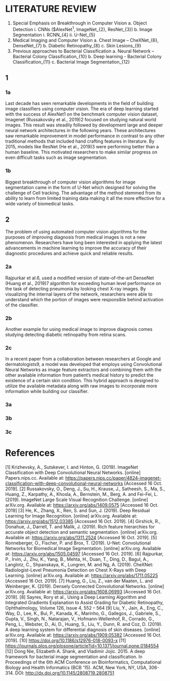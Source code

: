 # LITERATURE REVIEW

1.	Special Emphasis on Breakthrough in Computer Vision
  a.	Object Detection
    i.	CNNs ($AlexNet<sup>1</sup>, ImageNet_{2}, ResNet_{3})
  b.	Image Segmentation
    i.	RCNN_{4}
    ii.	U-Net_{5}
2.	Medical Imaging and Computer Vision
  a.	Chest Image – CheXNet_{6}, DenseNet_{7}
  b.	Diabetic Retinopathy_{8}
  c.	Skin Lesions_{9}
3.	Previous approaches to Bacterial Classification
  a.	Neural Network – Bacterial Colony Classification_{10}
  b.	Deep learning - Bacterial Colony Classification_{11}
  c.	Bacterial Image Segmentation_{12}

## 1
### 1a
Last decade has seen remarkable developments in the field of building image classifiers using computer vision.  The era of deep learning started with the success of AlexNet1 on the benchmark computer vision dataset, Imagenet (Russakovsky et al., 2019)2 focused on studying natural world images. This result was steadily followed by development large and deeper neural network architectures in the following years. These architectures saw remarkable improvement in model performance in contrast to any other traditional methods that included hand crafting features in literature. By 2015, models like ResNet (He et al., 2019)3 were performing better than a human baseline. This motivated researchers to make similar progress on even difficult tasks such as image segmentation.

### 1b
Biggest breakthrough of computer vision algorithms for image segmentation came in the form of U-Net which designed for solving the challenge of Cell tracking. The advantage of the method stemmed from its ability to learn from limited training data making it all the more effective for a wide variety of biomedical tasks.

## 2
The problem of using automated computer vision algorithms for the purposes of improving diagnosis from medical images is not a new phenomenon. Researchers have long been interested in applying the latest advancements in machine learning to improve the accuracy of their diagnostic procedures and achieve quick and reliable results.  

### 2a
Rajpurkar et al.6, used a modified version of state-of-the-art DenseNet (Huang et al., 2019)7
algorithm for exceeding human level performance on the task of detecting pneumonia by looking chest X-ray images. By visualizing the internal layers of the network, researchers were able to understand which the portion of images were responsible behind activation of the classifier. 

### 2b
Another example for using medical image to improve diagnosis comes studying detecting diabetic retinopathy from retina scans. 

### 2c 
In a recent paper from a collaboration between researchers at Google and dermatologists9, a model was developed that employs using Convolutional Neural Networks as image feature extractors and combining them with the other available information from patient’s medical history to predict the existence of a certain skin condition. This hybrid approach is designed to utilize the available metadata along with raw images to incorporate more information while building our classifier.

### 3a

### 3b

### 3c

# References

[1] Krizhevsky, A., Sutskever, I. and Hinton, G. (2019). ImageNet Classification with Deep Convolutional Neural Networks. [online] Papers.nips.cc. Available at: https://papers.nips.cc/paper/4824-imagenet-classification-with-deep-convolutional-neural-networks [Accessed 16 Oct. 2019].
[2] Russakovsky, O., Deng, J., Su, H., Krause, J., Satheesh, S., Ma, S., Huang, Z., Karpathy, A., Khosla, A., Bernstein, M., Berg, A. and Fei-Fei, L. (2019). ImageNet Large Scale Visual Recognition Challenge. [online] arXiv.org. Available at: https://arxiv.org/abs/1409.0575 [Accessed 16 Oct. 2019]
[3] He, K., Zhang, X., Ren, S. and Sun, J. (2019). Deep Residual Learning for Image Recognition. [online] arXiv.org. Available at: https://arxiv.org/abs/1512.03385 [Accessed 16 Oct. 2019].
[4] Girshick, R., Donahue, J., Darrell, T. and Malik, J. (2019). Rich feature hierarchies for accurate object detection and semantic segmentation. [online] arXiv.org. Available at: https://arxiv.org/abs/1311.2524 [Accessed 16 Oct. 2019].
[5] Ronneberger, O., Fischer, P. and Brox, T. (2019). U-Net: Convolutional Networks for Biomedical Image Segmentation. [online] arXiv.org. Available at: https://arxiv.org/abs/1505.04597 [Accessed 16 Oct. 2019].
[6] Rajpurkar, P., Irvin, J., Zhu, K., Yang, B., Mehta, H., Duan, T., Ding, D., Bagul, A., Langlotz, C., Shpanskaya, K., Lungren, M. and Ng, A. (2019). CheXNet: Radiologist-Level Pneumonia Detection on Chest X-Rays with Deep Learning. [online] arXiv.org. Available at: https://arxiv.org/abs/1711.05225 [Accessed 16 Oct. 2019].
[7] Huang, G., Liu, Z., van der Maaten, L. and Weinberger, K. (2019). Densely Connected Convolutional Networks. [online] arXiv.org. Available at: https://arxiv.org/abs/1608.06993 [Accessed 16 Oct. 2019].
[8] Sayres, Rory et al., Using a Deep Learning Algorithm and Integrated Gradients Explanation to Assist Grading for Diabetic Retinopathy, Ophthalmology, Volume 126, Issue 4, 552 – 564
[9] Liu, Y., Jain, A., Eng, C., Way, D., Lee, K., Bui, P., Kanada, K., Marinho, G., Gallegos, J., Gabriele, S., Gupta, V., Singh, N., Natarajan, V., Hofmann-Wellenhof, R., Corrado, G., Peng, L., Webster, D., Ai, D., Huang, S., Liu, Y., Dunn, R. and Coz, D. (2019). A deep learning system for differential diagnosis of skin diseases. [online] arXiv.org. Available at: https://arxiv.org/abs/1909.05382 [Accessed 16 Oct. 2019].
[10] https://doi.org/10.1186/s12976-018-0093-x
[11] https://journals.plos.org/plosone/article?id=10.1371/journal.pone.0184554 
[12] Dong Nie, Elizabeth A. Shank, and Vladimir Jojic. 2015. A deep framework for bacterial image segmentation and classification. In Proceedings of the 6th ACM Conference on Bioinformatics, Computational Biology and Health Informatics (BCB '15). ACM, New York, NY, USA, 306-314. DOI: http://dx.doi.org/10.1145/2808719.2808751 
